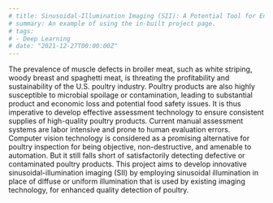 ```yaml
---
# title: Sinusoidal-Illumination Imaging (SII): A Potential Tool for Enhanced Detection of Muscle Defects and Microbial Spoilage of Poultry
# summary: An example of using the in-built project page.
# tags:
# - Deep Learning
# date: "2021-12-27T00:00:00Z"
---
```

The prevalence of muscle defects in broiler meat, such as white striping, woody breast and spaghetti meat, is threating the profitability and sustainability of the U.S. poultry industry. Poultry products are also highly susceptible to microbial spoilage or contamination, leading to substantial product and economic loss and potential food safety issues. It is thus imperative to develop effective assessment technology to ensure consistent supplies of high-quality poultry products. Current manual assessment systems are labor intensive and prone to human evaluation errors. Computer vision technology is considered as a promising alternative for poultry inspection for being objective, non-destructive, and amenable to automation. But it still falls short of satisfactorily detecting defective or contaminated poultry products. This project aims to develop innovative sinusoidal-illumination imaging (SII) by employing sinusoidal illumination in place of diffuse or uniform illumination that is used by existing imaging technology, for enhanced quality detection of poultry.
